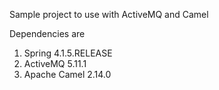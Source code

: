 Sample project to use with ActiveMQ and Camel

Dependencies are
1. Spring 4.1.5.RELEASE
2. ActiveMQ 5.11.1
3. Apache Camel 2.14.0
